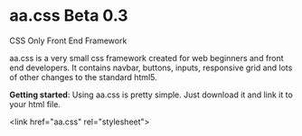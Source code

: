 # aa.css Beta 0.3
CSS Only Front End Framework

aa.css is a very small css framework created for web beginners and front end developers. It contains navbar, buttons, inputs, responsive grid and lots of other changes to the standard html5.

<b>Getting started</b>: 
Using aa.css is pretty simple. Just download it and link it to your html file.

<p>&lt;link href="aa.css" rel="stylesheet"&gt;</p>
